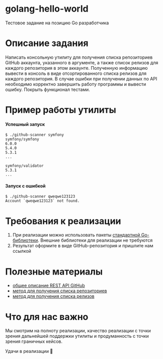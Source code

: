 # golang-hello-world
Тестовое задание на позицию Go разработчика

# Описание задания

Написать консольную утилиту для получения списка репозиториев GitHub аккаунта, указанного в аргументе, а также список релизов для каждого репозитория в этом аккаунте.
Полученную информацию вывести в консоль в виде отсортированного списка релизов для каждого репозитория. 
В случае ошибки при получении данных по API необходимо корректно завершить работу программы и вывести ошибку. 
Покрыть функционал тестами.

# Пример работы утилиты

#### Успешный запуск

```
$ ./github-scanner symfony
symfony/symfony
6.0.0
5.4.0
5.3.1
...

symfony/validator
5.3.1
...
```
#### Запуск с ошибкой
```
$ ./github-scanner qweqwe123123
Account `qweqwe123123` not found.
```

# Требования к реализации
1. При реализации можно использовать пакеты [стандартной Go-библиотеки](https://pkg.go.dev/std). Внешние библиотеки для реализации не требуются
2. Результат оформите в виде GitHub-репозитория и пришлите нам ссылкой

# Полезные материалы
- [общее описание REST API GitHub](https://docs.github.com/en/rest) 
- [метод для получения списка репозиториев](https://docs.github.com/en/rest/reference/repos)
- [метод для получения списка релизов](https://docs.github.com/en/rest/reference/releases) 

# Что для нас важно
Мы смотрим на полноту реализации, качество реализации с точки зрения дальнейшей поддержки утилиты и продуманность с точки зрения граничных кейсов.

Удачи в реализации 👋
